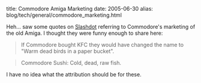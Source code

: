 title: Commodore Amiga Marketing
date: 2005-06-30
alias: blog/tech/general/commodore_marketing.html

Heh... saw some quotes on <a href="http://www.slashdot.org">Slashdot</a>
referring to Commodore's marketing of the old Amiga. I thought they were
funny enough to share here:

> If Commodore bought KFC they would have changed the name to "Warm dead birds in a paper bucket".

> Commodore Sushi: Cold, dead, raw fish.

I have no idea what the attribution should be for these.
